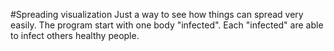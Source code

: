 #Spreading visualization
Just a way to see how things can spread very easily. The program start with one body "infected". Each "infected" are able to infect others healthy people.
